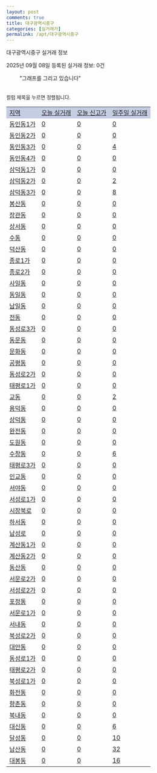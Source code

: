 ```yaml
---
layout: post
comments: true
title: 대구광역시중구
categories: [실거래가]
permalink: /apt/대구광역시중구
---
```


대구광역시중구 실거래 정보

2025년 09월 08일 등록된 실거래 정보: 0건

<!--<script async src="https://pagead2.googlesyndication.com/pagead/js/adsbygoogle.js?client=ca-pub-3485438051770037"
 crossorigin="anonymous"></script>-->

<script type="text/javascript">
  google.charts.load('current', {'packages':['corechart']});
  google.charts.setOnLoadCallback(drawChart);

  function drawChart() {
    var data = google.visualization.arrayToDataTable([['거래일', '매매', '전월세', '전매'], ['21-01', 0, 4, 1], ['21-02', 0, 1, 0], ['21-03', 0, 1, 0], ['21-04', 0, 1, 0], ['21-05', 0, 1, 0], ['21-06', 0, 1, 0], ['21-07', 6, 11, 1], ['21-08', 14, 38, 21], ['21-09', 28, 88, 18], ['21-10', 19, 170, 14], ['21-11', 23, 84, 11], ['21-12', 25, 66, 14], ['22-01', 12, 73, 12], ['22-02', 20, 66, 9], ['22-03', 23, 131, 21], ['22-04', 28, 174, 16], ['22-05', 74, 146, 16], ['22-06', 20, 95, 10], ['22-07', 30, 82, 20], ['22-08', 4, 13, 6], ['23-07', 1, 3, 0], ['23-08', 0, 2, 0], ['23-09', 0, 6, 1], ['23-10', 9, 28, 4], ['23-11', 52, 173, 47], ['23-12', 66, 173, 68], ['24-01', 1, 7, 2], ['24-02', 0, 3, 0], ['24-03', 0, 1, 0], ['24-04', 0, 1, 0], ['24-05', 0, 5, 0], ['24-06', 0, 2, 0], ['24-07', 1, 0, 0], ['24-08', 16, 29, 9], ['24-09', 74, 110, 29], ['24-10', 123, 46, 139], ['24-11', 44, 0, 44], ['24-12', 93, 93, 93], ['25-01', 80, 80, 80], ['25-02', 107, 107, 107], ['25-03', 135, 135, 135], ['25-04', 141, 141, 141], ['25-05', 147, 147, 147], ['25-06', 147, 147, 147], ['25-07', 122, 122, 122], ['25-08', 135, 135, 135], ['25-09', 11, 11, 11]]);

    var options = {
      title: '최근 1년간 유형별 거래량 추이',
      legend: { position: 'bottom' }
    };

    setTimeout(function() {
        var chart = new google.visualization.LineChart(document.getElementById('columnchart_material'));
        chart.draw(data, (options));
        document.getElementById('loading').style.display = 'none';
        var dayLabel = (new Date()).getDay();
        if (dayLabel < 2) {
            sorttable.innerSortFunction.apply(document.getElementById('week'), []);
            sorttable.innerSortFunction.apply(document.getElementById('week'), []);        
        }
        else {
            sorttable.innerSortFunction.apply(document.getElementById('today'), []);
            sorttable.innerSortFunction.apply(document.getElementById('today'), []);
        }
    }, 200);

  }
</script>

<div id="loading" style="z-index:20; display: block; margin-left: 35px">"그래프를 그리고 있습니다"</div>
<div id="columnchart_material" style="width: 95%; margin-left: -35px; display: block"></div>
<!--<div style="width: 95%; margin-left: -35px; display: block">
      <script async src="https://pagead2.googlesyndication.com/pagead/js/adsbygoogle.js?client=ca-pub-3485438051770037"
          crossorigin="anonymous"></script>
      <ins class="adsbygoogle"
          style="display:block"
          data-ad-format="fluid"
          data-ad-layout-key="-fb+5w+4e-db+86"
          data-ad-client="ca-pub-3485438051770037"
          data-ad-slot="1827090281"></ins>
      <script>
          (adsbygoogle = window.adsbygoogle || []).push({});
      </script>
</div>-->
<br>

<font size='small' style='font-size: small;'>컬럼 제목을 누르면 정렬됩니다.</font>
<table class="sortable">
  <tr style='background-color: rgba(114, 132, 186,0.4);'>
    <td id="region"><a href="#">지역</a></td>
    <td id="today"><a href="#">오늘 실거래</a></td>
    <td id="today_new"><a href="#">오늘 신고가</a></td>
    <td id="week"><a href="#">일주일 실거래</a></td>
  </tr>

  
  <tr class="item">
    <td><a href="대구광역시중구동인동1가">동인동1가</a></td>
    <td><a href="대구광역시중구동인동1가">0</a></td>
    <td><a href="대구광역시중구동인동1가">0</a></td>
    <td><a href="대구광역시중구동인동1가">0</a></td>
  </tr>
    

  <tr class="item">
    <td><a href="대구광역시중구동인동2가">동인동2가</a></td>
    <td><a href="대구광역시중구동인동2가">0</a></td>
    <td><a href="대구광역시중구동인동2가">0</a></td>
    <td><a href="대구광역시중구동인동2가">0</a></td>
  </tr>
    

  <tr class="item">
    <td><a href="대구광역시중구동인동3가">동인동3가</a></td>
    <td><a href="대구광역시중구동인동3가">0</a></td>
    <td><a href="대구광역시중구동인동3가">0</a></td>
    <td><a href="대구광역시중구동인동3가">4</a></td>
  </tr>
    

  <tr class="item">
    <td><a href="대구광역시중구동인동4가">동인동4가</a></td>
    <td><a href="대구광역시중구동인동4가">0</a></td>
    <td><a href="대구광역시중구동인동4가">0</a></td>
    <td><a href="대구광역시중구동인동4가">0</a></td>
  </tr>
    

  <tr class="item">
    <td><a href="대구광역시중구삼덕동1가">삼덕동1가</a></td>
    <td><a href="대구광역시중구삼덕동1가">0</a></td>
    <td><a href="대구광역시중구삼덕동1가">0</a></td>
    <td><a href="대구광역시중구삼덕동1가">0</a></td>
  </tr>
    

  <tr class="item">
    <td><a href="대구광역시중구삼덕동2가">삼덕동2가</a></td>
    <td><a href="대구광역시중구삼덕동2가">0</a></td>
    <td><a href="대구광역시중구삼덕동2가">0</a></td>
    <td><a href="대구광역시중구삼덕동2가">2</a></td>
  </tr>
    

  <tr class="item">
    <td><a href="대구광역시중구삼덕동3가">삼덕동3가</a></td>
    <td><a href="대구광역시중구삼덕동3가">0</a></td>
    <td><a href="대구광역시중구삼덕동3가">0</a></td>
    <td><a href="대구광역시중구삼덕동3가">8</a></td>
  </tr>
    

  <tr class="item">
    <td><a href="대구광역시중구봉산동">봉산동</a></td>
    <td><a href="대구광역시중구봉산동">0</a></td>
    <td><a href="대구광역시중구봉산동">0</a></td>
    <td><a href="대구광역시중구봉산동">0</a></td>
  </tr>
    

  <tr class="item">
    <td><a href="대구광역시중구장관동">장관동</a></td>
    <td><a href="대구광역시중구장관동">0</a></td>
    <td><a href="대구광역시중구장관동">0</a></td>
    <td><a href="대구광역시중구장관동">0</a></td>
  </tr>
    

  <tr class="item">
    <td><a href="대구광역시중구상서동">상서동</a></td>
    <td><a href="대구광역시중구상서동">0</a></td>
    <td><a href="대구광역시중구상서동">0</a></td>
    <td><a href="대구광역시중구상서동">0</a></td>
  </tr>
    

  <tr class="item">
    <td><a href="대구광역시중구수동">수동</a></td>
    <td><a href="대구광역시중구수동">0</a></td>
    <td><a href="대구광역시중구수동">0</a></td>
    <td><a href="대구광역시중구수동">0</a></td>
  </tr>
    

  <tr class="item">
    <td><a href="대구광역시중구덕산동">덕산동</a></td>
    <td><a href="대구광역시중구덕산동">0</a></td>
    <td><a href="대구광역시중구덕산동">0</a></td>
    <td><a href="대구광역시중구덕산동">0</a></td>
  </tr>
    

  <tr class="item">
    <td><a href="대구광역시중구종로1가">종로1가</a></td>
    <td><a href="대구광역시중구종로1가">0</a></td>
    <td><a href="대구광역시중구종로1가">0</a></td>
    <td><a href="대구광역시중구종로1가">0</a></td>
  </tr>
    

  <tr class="item">
    <td><a href="대구광역시중구종로2가">종로2가</a></td>
    <td><a href="대구광역시중구종로2가">0</a></td>
    <td><a href="대구광역시중구종로2가">0</a></td>
    <td><a href="대구광역시중구종로2가">0</a></td>
  </tr>
    

  <tr class="item">
    <td><a href="대구광역시중구사일동">사일동</a></td>
    <td><a href="대구광역시중구사일동">0</a></td>
    <td><a href="대구광역시중구사일동">0</a></td>
    <td><a href="대구광역시중구사일동">0</a></td>
  </tr>
    

  <tr class="item">
    <td><a href="대구광역시중구동일동">동일동</a></td>
    <td><a href="대구광역시중구동일동">0</a></td>
    <td><a href="대구광역시중구동일동">0</a></td>
    <td><a href="대구광역시중구동일동">0</a></td>
  </tr>
    

  <tr class="item">
    <td><a href="대구광역시중구남일동">남일동</a></td>
    <td><a href="대구광역시중구남일동">0</a></td>
    <td><a href="대구광역시중구남일동">0</a></td>
    <td><a href="대구광역시중구남일동">0</a></td>
  </tr>
    

  <tr class="item">
    <td><a href="대구광역시중구전동">전동</a></td>
    <td><a href="대구광역시중구전동">0</a></td>
    <td><a href="대구광역시중구전동">0</a></td>
    <td><a href="대구광역시중구전동">0</a></td>
  </tr>
    

  <tr class="item">
    <td><a href="대구광역시중구동성로3가">동성로3가</a></td>
    <td><a href="대구광역시중구동성로3가">0</a></td>
    <td><a href="대구광역시중구동성로3가">0</a></td>
    <td><a href="대구광역시중구동성로3가">0</a></td>
  </tr>
    

  <tr class="item">
    <td><a href="대구광역시중구동문동">동문동</a></td>
    <td><a href="대구광역시중구동문동">0</a></td>
    <td><a href="대구광역시중구동문동">0</a></td>
    <td><a href="대구광역시중구동문동">0</a></td>
  </tr>
    

  <tr class="item">
    <td><a href="대구광역시중구문화동">문화동</a></td>
    <td><a href="대구광역시중구문화동">0</a></td>
    <td><a href="대구광역시중구문화동">0</a></td>
    <td><a href="대구광역시중구문화동">0</a></td>
  </tr>
    

  <tr class="item">
    <td><a href="대구광역시중구공평동">공평동</a></td>
    <td><a href="대구광역시중구공평동">0</a></td>
    <td><a href="대구광역시중구공평동">0</a></td>
    <td><a href="대구광역시중구공평동">0</a></td>
  </tr>
    

  <tr class="item">
    <td><a href="대구광역시중구동성로2가">동성로2가</a></td>
    <td><a href="대구광역시중구동성로2가">0</a></td>
    <td><a href="대구광역시중구동성로2가">0</a></td>
    <td><a href="대구광역시중구동성로2가">0</a></td>
  </tr>
    

  <tr class="item">
    <td><a href="대구광역시중구태평로1가">태평로1가</a></td>
    <td><a href="대구광역시중구태평로1가">0</a></td>
    <td><a href="대구광역시중구태평로1가">0</a></td>
    <td><a href="대구광역시중구태평로1가">0</a></td>
  </tr>
    

  <tr class="item">
    <td><a href="대구광역시중구교동">교동</a></td>
    <td><a href="대구광역시중구교동">0</a></td>
    <td><a href="대구광역시중구교동">0</a></td>
    <td><a href="대구광역시중구교동">2</a></td>
  </tr>
    

  <tr class="item">
    <td><a href="대구광역시중구용덕동">용덕동</a></td>
    <td><a href="대구광역시중구용덕동">0</a></td>
    <td><a href="대구광역시중구용덕동">0</a></td>
    <td><a href="대구광역시중구용덕동">0</a></td>
  </tr>
    

  <tr class="item">
    <td><a href="대구광역시중구상덕동">상덕동</a></td>
    <td><a href="대구광역시중구상덕동">0</a></td>
    <td><a href="대구광역시중구상덕동">0</a></td>
    <td><a href="대구광역시중구상덕동">0</a></td>
  </tr>
    

  <tr class="item">
    <td><a href="대구광역시중구완전동">완전동</a></td>
    <td><a href="대구광역시중구완전동">0</a></td>
    <td><a href="대구광역시중구완전동">0</a></td>
    <td><a href="대구광역시중구완전동">0</a></td>
  </tr>
    

  <tr class="item">
    <td><a href="대구광역시중구도원동">도원동</a></td>
    <td><a href="대구광역시중구도원동">0</a></td>
    <td><a href="대구광역시중구도원동">0</a></td>
    <td><a href="대구광역시중구도원동">0</a></td>
  </tr>
    

  <tr class="item">
    <td><a href="대구광역시중구수창동">수창동</a></td>
    <td><a href="대구광역시중구수창동">0</a></td>
    <td><a href="대구광역시중구수창동">0</a></td>
    <td><a href="대구광역시중구수창동">6</a></td>
  </tr>
    

  <tr class="item">
    <td><a href="대구광역시중구태평로3가">태평로3가</a></td>
    <td><a href="대구광역시중구태평로3가">0</a></td>
    <td><a href="대구광역시중구태평로3가">0</a></td>
    <td><a href="대구광역시중구태평로3가">0</a></td>
  </tr>
    

  <tr class="item">
    <td><a href="대구광역시중구인교동">인교동</a></td>
    <td><a href="대구광역시중구인교동">0</a></td>
    <td><a href="대구광역시중구인교동">0</a></td>
    <td><a href="대구광역시중구인교동">0</a></td>
  </tr>
    

  <tr class="item">
    <td><a href="대구광역시중구서야동">서야동</a></td>
    <td><a href="대구광역시중구서야동">0</a></td>
    <td><a href="대구광역시중구서야동">0</a></td>
    <td><a href="대구광역시중구서야동">0</a></td>
  </tr>
    

  <tr class="item">
    <td><a href="대구광역시중구서성로1가">서성로1가</a></td>
    <td><a href="대구광역시중구서성로1가">0</a></td>
    <td><a href="대구광역시중구서성로1가">0</a></td>
    <td><a href="대구광역시중구서성로1가">0</a></td>
  </tr>
    

  <tr class="item">
    <td><a href="대구광역시중구시장북로">시장북로</a></td>
    <td><a href="대구광역시중구시장북로">0</a></td>
    <td><a href="대구광역시중구시장북로">0</a></td>
    <td><a href="대구광역시중구시장북로">0</a></td>
  </tr>
    

  <tr class="item">
    <td><a href="대구광역시중구하서동">하서동</a></td>
    <td><a href="대구광역시중구하서동">0</a></td>
    <td><a href="대구광역시중구하서동">0</a></td>
    <td><a href="대구광역시중구하서동">0</a></td>
  </tr>
    

  <tr class="item">
    <td><a href="대구광역시중구남성로">남성로</a></td>
    <td><a href="대구광역시중구남성로">0</a></td>
    <td><a href="대구광역시중구남성로">0</a></td>
    <td><a href="대구광역시중구남성로">0</a></td>
  </tr>
    

  <tr class="item">
    <td><a href="대구광역시중구계산동1가">계산동1가</a></td>
    <td><a href="대구광역시중구계산동1가">0</a></td>
    <td><a href="대구광역시중구계산동1가">0</a></td>
    <td><a href="대구광역시중구계산동1가">0</a></td>
  </tr>
    

  <tr class="item">
    <td><a href="대구광역시중구계산동2가">계산동2가</a></td>
    <td><a href="대구광역시중구계산동2가">0</a></td>
    <td><a href="대구광역시중구계산동2가">0</a></td>
    <td><a href="대구광역시중구계산동2가">0</a></td>
  </tr>
    

  <tr class="item">
    <td><a href="대구광역시중구동산동">동산동</a></td>
    <td><a href="대구광역시중구동산동">0</a></td>
    <td><a href="대구광역시중구동산동">0</a></td>
    <td><a href="대구광역시중구동산동">0</a></td>
  </tr>
    

  <tr class="item">
    <td><a href="대구광역시중구서문로2가">서문로2가</a></td>
    <td><a href="대구광역시중구서문로2가">0</a></td>
    <td><a href="대구광역시중구서문로2가">0</a></td>
    <td><a href="대구광역시중구서문로2가">0</a></td>
  </tr>
    

  <tr class="item">
    <td><a href="대구광역시중구서성로2가">서성로2가</a></td>
    <td><a href="대구광역시중구서성로2가">0</a></td>
    <td><a href="대구광역시중구서성로2가">0</a></td>
    <td><a href="대구광역시중구서성로2가">0</a></td>
  </tr>
    

  <tr class="item">
    <td><a href="대구광역시중구포정동">포정동</a></td>
    <td><a href="대구광역시중구포정동">0</a></td>
    <td><a href="대구광역시중구포정동">0</a></td>
    <td><a href="대구광역시중구포정동">0</a></td>
  </tr>
    

  <tr class="item">
    <td><a href="대구광역시중구서문로1가">서문로1가</a></td>
    <td><a href="대구광역시중구서문로1가">0</a></td>
    <td><a href="대구광역시중구서문로1가">0</a></td>
    <td><a href="대구광역시중구서문로1가">0</a></td>
  </tr>
    

  <tr class="item">
    <td><a href="대구광역시중구서내동">서내동</a></td>
    <td><a href="대구광역시중구서내동">0</a></td>
    <td><a href="대구광역시중구서내동">0</a></td>
    <td><a href="대구광역시중구서내동">0</a></td>
  </tr>
    

  <tr class="item">
    <td><a href="대구광역시중구북성로2가">북성로2가</a></td>
    <td><a href="대구광역시중구북성로2가">0</a></td>
    <td><a href="대구광역시중구북성로2가">0</a></td>
    <td><a href="대구광역시중구북성로2가">0</a></td>
  </tr>
    

  <tr class="item">
    <td><a href="대구광역시중구대안동">대안동</a></td>
    <td><a href="대구광역시중구대안동">0</a></td>
    <td><a href="대구광역시중구대안동">0</a></td>
    <td><a href="대구광역시중구대안동">0</a></td>
  </tr>
    

  <tr class="item">
    <td><a href="대구광역시중구동성로1가">동성로1가</a></td>
    <td><a href="대구광역시중구동성로1가">0</a></td>
    <td><a href="대구광역시중구동성로1가">0</a></td>
    <td><a href="대구광역시중구동성로1가">0</a></td>
  </tr>
    

  <tr class="item">
    <td><a href="대구광역시중구태평로2가">태평로2가</a></td>
    <td><a href="대구광역시중구태평로2가">0</a></td>
    <td><a href="대구광역시중구태평로2가">0</a></td>
    <td><a href="대구광역시중구태평로2가">0</a></td>
  </tr>
    

  <tr class="item">
    <td><a href="대구광역시중구북성로1가">북성로1가</a></td>
    <td><a href="대구광역시중구북성로1가">0</a></td>
    <td><a href="대구광역시중구북성로1가">0</a></td>
    <td><a href="대구광역시중구북성로1가">0</a></td>
  </tr>
    

  <tr class="item">
    <td><a href="대구광역시중구화전동">화전동</a></td>
    <td><a href="대구광역시중구화전동">0</a></td>
    <td><a href="대구광역시중구화전동">0</a></td>
    <td><a href="대구광역시중구화전동">0</a></td>
  </tr>
    

  <tr class="item">
    <td><a href="대구광역시중구향촌동">향촌동</a></td>
    <td><a href="대구광역시중구향촌동">0</a></td>
    <td><a href="대구광역시중구향촌동">0</a></td>
    <td><a href="대구광역시중구향촌동">0</a></td>
  </tr>
    

  <tr class="item">
    <td><a href="대구광역시중구북내동">북내동</a></td>
    <td><a href="대구광역시중구북내동">0</a></td>
    <td><a href="대구광역시중구북내동">0</a></td>
    <td><a href="대구광역시중구북내동">0</a></td>
  </tr>
    

  <tr class="item">
    <td><a href="대구광역시중구대신동">대신동</a></td>
    <td><a href="대구광역시중구대신동">0</a></td>
    <td><a href="대구광역시중구대신동">0</a></td>
    <td><a href="대구광역시중구대신동">6</a></td>
  </tr>
    

  <tr class="item">
    <td><a href="대구광역시중구달성동">달성동</a></td>
    <td><a href="대구광역시중구달성동">0</a></td>
    <td><a href="대구광역시중구달성동">0</a></td>
    <td><a href="대구광역시중구달성동">10</a></td>
  </tr>
    

  <tr class="item">
    <td><a href="대구광역시중구남산동">남산동</a></td>
    <td><a href="대구광역시중구남산동">0</a></td>
    <td><a href="대구광역시중구남산동">0</a></td>
    <td><a href="대구광역시중구남산동">32</a></td>
  </tr>
    

  <tr class="item">
    <td><a href="대구광역시중구대봉동">대봉동</a></td>
    <td><a href="대구광역시중구대봉동">0</a></td>
    <td><a href="대구광역시중구대봉동">0</a></td>
    <td><a href="대구광역시중구대봉동">16</a></td>
  </tr>
    


</table>


    
